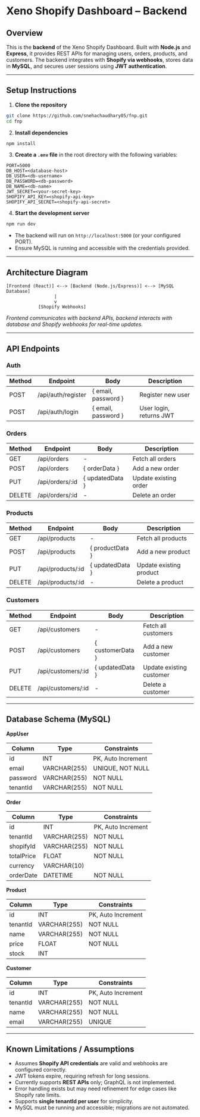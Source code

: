 

# **Xeno Shopify Dashboard – Backend**

## **Overview**

This is the **backend** of the Xeno Shopify Dashboard. Built with **Node.js** and **Express**, it provides REST APIs for managing users, orders, products, and customers. The backend integrates with **Shopify via webhooks**, stores data in **MySQL**, and secures user sessions using **JWT authentication**.

---

## **Setup Instructions**

1. **Clone the repository**

```bash
git clone https://github.com/snehachaudhary05/fnp.git
cd fnp
```

2. **Install dependencies**

```bash
npm install
```

3. **Create a `.env` file** in the root directory with the following variables:

```
PORT=5000
DB_HOST=<database-host>
DB_USER=<db-username>
DB_PASSWORD=<db-password>
DB_NAME=<db-name>
JWT_SECRET=<your-secret-key>
SHOPIFY_API_KEY=<shopify-api-key>
SHOPIFY_API_SECRET=<shopify-api-secret>
```

4. **Start the development server**

```bash
npm run dev
```

* The backend will run on `http://localhost:5000` (or your configured PORT).
* Ensure MySQL is running and accessible with the credentials provided.

---

## **Architecture Diagram**

```
[Frontend (React)] <--> [Backend (Node.js/Express)] <--> [MySQL Database]
                  |
                  v
            [Shopify Webhooks]
```

*Frontend communicates with backend APIs, backend interacts with database and Shopify webhooks for real-time updates.*

---

## **API Endpoints**

### **Auth**

| Method | Endpoint           | Body                | Description             |
| ------ | ------------------ | ------------------- | ----------------------- |
| POST   | /api/auth/register | { email, password } | Register new user       |
| POST   | /api/auth/login    | { email, password } | User login, returns JWT |

### **Orders**

| Method | Endpoint         | Body            | Description           |
| ------ | ---------------- | --------------- | --------------------- |
| GET    | /api/orders      | -               | Fetch all orders      |
| POST   | /api/orders      | { orderData }   | Add a new order       |
| PUT    | /api/orders/\:id | { updatedData } | Update existing order |
| DELETE | /api/orders/\:id | -               | Delete an order       |

### **Products**

| Method | Endpoint           | Body            | Description             |
| ------ | ------------------ | --------------- | ----------------------- |
| GET    | /api/products      | -               | Fetch all products      |
| POST   | /api/products      | { productData } | Add a new product       |
| PUT    | /api/products/\:id | { updatedData } | Update existing product |
| DELETE | /api/products/\:id | -               | Delete a product        |

### **Customers**

| Method | Endpoint            | Body             | Description              |
| ------ | ------------------- | ---------------- | ------------------------ |
| GET    | /api/customers      | -                | Fetch all customers      |
| POST   | /api/customers      | { customerData } | Add a new customer       |
| PUT    | /api/customers/\:id | { updatedData }  | Update existing customer |
| DELETE | /api/customers/\:id | -                | Delete a customer        |

---

## **Database Schema (MySQL)**

**AppUser**

| Column   | Type         | Constraints        |
| -------- | ------------ | ------------------ |
| id       | INT          | PK, Auto Increment |
| email    | VARCHAR(255) | UNIQUE, NOT NULL   |
| password | VARCHAR(255) | NOT NULL           |
| tenantId | VARCHAR(255) | NOT NULL           |

**Order**

| Column     | Type         | Constraints        |
| ---------- | ------------ | ------------------ |
| id         | INT          | PK, Auto Increment |
| tenantId   | VARCHAR(255) | NOT NULL           |
| shopifyId  | VARCHAR(255) | NOT NULL           |
| totalPrice | FLOAT        | NOT NULL           |
| currency   | VARCHAR(10)  |                    |
| orderDate  | DATETIME     | NOT NULL           |

**Product**

| Column   | Type         | Constraints        |
| -------- | ------------ | ------------------ |
| id       | INT          | PK, Auto Increment |
| tenantId | VARCHAR(255) | NOT NULL           |
| name     | VARCHAR(255) | NOT NULL           |
| price    | FLOAT        | NOT NULL           |
| stock    | INT          |                    |

**Customer**

| Column   | Type         | Constraints        |
| -------- | ------------ | ------------------ |
| id       | INT          | PK, Auto Increment |
| tenantId | VARCHAR(255) | NOT NULL           |
| name     | VARCHAR(255) | NOT NULL           |
| email    | VARCHAR(255) | UNIQUE             |

---

## **Known Limitations / Assumptions**

* Assumes **Shopify API credentials** are valid and webhooks are configured correctly.
* JWT tokens expire, requiring refresh for long sessions.
* Currently supports **REST APIs** only; GraphQL is not implemented.
* Error handling exists but may need refinement for edge cases like Shopify rate limits.
* Supports **single tenantId per user** for simplicity.
* MySQL must be running and accessible; migrations are not automated.


